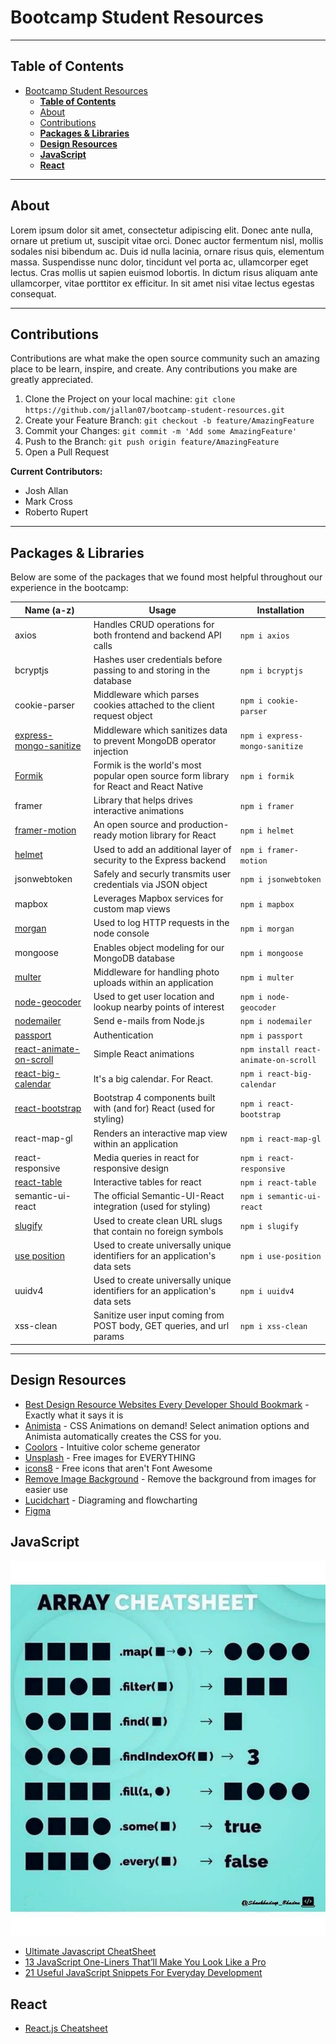 # Bootcamp Student Resources

---

## **Table of Contents**

- [Bootcamp Student Resources](#bootcamp-student-resources)
  - [**Table of Contents**](#table-of-contents)
  - [About](#about)
  - [Contributions](#contributions)
  - [**Packages & Libraries**](#packages--libraries)
  - [**Design Resources**](#design-resources)
  - [**JavaScript**](#javascript)
  - [**React**](#react)

---

## About

Lorem ipsum dolor sit amet, consectetur adipiscing elit. Donec ante nulla, ornare ut pretium ut, suscipit vitae orci. Donec auctor fermentum nisl, mollis sodales nisi bibendum ac. Duis id nulla lacinia, ornare risus quis, elementum massa. Suspendisse nunc dolor, tincidunt vel porta ac, ullamcorper eget lectus. Cras mollis ut sapien euismod lobortis. In dictum risus aliquam ante ullamcorper, vitae porttitor ex efficitur. In sit amet nisi vitae lectus egestas consequat.

---

## Contributions

Contributions are what make the open source community such an amazing place to be learn, inspire, and create. Any contributions you make are greatly appreciated.

1. Clone the Project on your local machine: `git clone https://github.com/jallan07/bootcamp-student-resources.git`
2. Create your Feature Branch: `git checkout -b feature/AmazingFeature`
3. Commit your Changes: `git commit -m 'Add some AmazingFeature'`
4. Push to the Branch: `git push origin feature/AmazingFeature`
5. Open a Pull Request

**Current Contributors:**

- Josh Allan
- Mark Cross
- Roberto Rupert

---

## **Packages & Libraries**

Below are some of the packages that we found most helpful throughout our experience in the bootcamp:

| Name (a-z)                                                                             | Usage                                                                                  | Installation                          |
| -------------------------------------------------------------------------------------- | -------------------------------------------------------------------------------------- | ------------------------------------- |
| axios                                                                                  | Handles CRUD operations for both frontend and backend API calls                        | `npm i axios`                         |
| bcryptjs                                                                               | Hashes user credentials before passing to and storing in the database                  | `npm i bcryptjs`                      |
| cookie-parser                                                                          | Middleware which parses cookies attached to the client request object                  | `npm i cookie-parser`                 |
| [express-mongo-sanitize](https://github.com/fiznool/express-mongo-sanitize#readme)     | Middleware which sanitizes data to prevent MongoDB operator injection                  | `npm i express-mongo-sanitize`        |
| [Formik](https://formik.org/)                                                          | Formik is the world's most popular open source form library for React and React Native | `npm i formik`                        |
| framer                                                                                 | Library that helps drives interactive animations                                       | `npm i framer`                        |
| [framer-motion](https://www.framer.com/api/motion/#topics)                             | An open source and production-ready motion library for React                           | `npm i helmet`                        |
| [helmet](https://helmetjs.github.io/)                                                  | Used to add an additional layer of security to the Express backend                     | `npm i framer-motion`                 |
| jsonwebtoken                                                                           | Safely and securly transmits user credentials via JSON object                          | `npm i jsonwebtoken`                  |
| mapbox                                                                                 | Leverages Mapbox services for custom map views                                         | `npm i mapbox`                        |
| [morgan](https://github.com/expressjs/morgan#readme)                                   | Used to log HTTP requests in the node console                                          | `npm i morgan`                        |
| mongoose                                                                               | Enables object modeling for our MongoDB database                                       | `npm i mongoose`                      |
| [multer](https://github.com/expressjs/multer#readme)                                   | Middleware for handling photo uploads within an application                            | `npm i multer`                        |
| [node-geocoder](https://github.com/nchaulet/node-geocoder#readme)                      | Used to get user location and lookup nearby points of interest                         | `npm i node-geocoder`                 |
| [nodemailer](https://nodemailer.com/about/)                                            | Send e-mails from Node.js                                                              | `npm i nodemailer`                    |
| [passport](http://www.passportjs.org/)                                                 | Authentication                                                                         | `npm i passport`                      |
| [react-animate-on-scroll](https://github.com/dbramwell/react-animate-on-scroll)        | Simple React animations                                                                | `npm install react-animate-on-scroll` |
| [react-big-calendar](https://jquense.github.io/react-big-calendar/examples/index.html) | It's a big calendar. For React.                                                        | `npm i react-big-calendar`            |
| [react-bootstrap](https://react-bootstrap.github.io/)                                  | Bootstrap 4 components built with (and for) React (used for styling)                   | `npm i react-bootstrap`               |
| react-map-gl                                                                           | Renders an interactive map view within an application                                  | `npm i react-map-gl`                  |
| react-responsive                                                                       | Media queries in react for responsive design                                           | `npm i react-responsive`              |
| [react-table](https://react-table.tanstack.com/)                                       | Interactive tables for react                                                           | `npm i react-table`                   |
| semantic-ui-react                                                                      | The official Semantic-UI-React integration (used for styling)                          | `npm i semantic-ui-react`             |
| [slugify](https://github.com/simov/slugify)                                            | Used to create clean URL slugs that contain no foreign symbols                         | `npm i slugify`                       |
| [use position](https://github.com/trekhleb/use-position#readme)                        | Used to create universally unique identifiers for an application's data sets           | `npm i use-position`                  |
| uuidv4                                                                                 | Used to create universally unique identifiers for an application's data sets           | `npm i uuidv4`                        |
| xss-clean                                                                              | Sanitize user input coming from POST body, GET queries, and url params                 | `npm i xss-clean`                     |

---

## **Design Resources**

- [Best Design Resource Websites Every Developer Should Bookmark](https://dev.to/theme_selection/best-design-resources-websites-every-developer-should-bookmark-1p5d) - Exactly what it says it is
- [Animista](https://animista.net/) - CSS Animations on demand! Select animation options and Animista automatically creates the CSS for you.
- [Coolors](https://coolors.co/) - Intuitive color scheme generator
- [Unsplash](https://unsplash.com/) - Free images for EVERYTHING
- [icons8](https://icons8.com/) - Free icons that aren't Font Awesome
- [Remove Image Background](https://www.remove.bg/) - Remove the background from images for easier use
- [Lucidchart](https://www.lucidchart.com/pages/) - Diagraming and flowcharting
- [Figma](https://www.figma.com/)

## **JavaScript**

![Array Cheatsheet](./img/array-cheatsheet.jpeg 'Array Cheatsheet')

- [Ultimate Javascript CheatSheet](https://dev.to/rahxuls/ultimate-javascript-cheatsheet-for-2021-41f6)
- [13 JavaScript One-Liners That’ll Make You Look Like a Pro](https://medium.com/dailyjs/13-javascript-one-liners-thatll-make-you-look-like-a-pro-29a27b6f51cb)
- [21 Useful JavaScript Snippets For Everyday Development](https://medium.com/javascript-in-plain-english/21-useful-javascript-snippets-for-everyday-development-9e66e33bfb86)

## **React**

- [React.js Cheatsheet](https://devhints.io/react)
